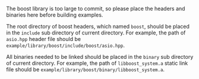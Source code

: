 The boost library is too large to commit, so please place the headers and binaries here before building examples.

The root directory of boost headers, which named `boost`, should be placed in the `include` sub directory of current directory. For example, the path of `asio.hpp` header file should be `example/library/boost/include/boost/asio.hpp`.

All binaries needed to be linked should be placed in the `binary` sub directory of current directory. For example, the path of `libboost_system.a` static link file should be `example/library/boost/binary/libboost_system.a`.

